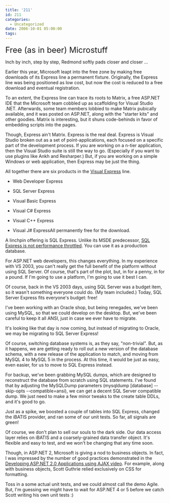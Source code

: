 ```yaml
---
title: '211'
id: 211
categories:
  - Uncategorized
date: 2006-10-01 05:00:00
tags:
---
```


<span style="font-size:180%;">Free (as in beer) Microstuff</span>

Inch by inch, step by step, Redmond softly pads closer and closer ...

Earlier this year, Microsoft leapt into the free zone by making free downloads of its Express line a permanent fixture. Originally, the Express line was being positioned as low cost, but now the cost is reduced to a free download and eventual registration. 

To an extent, the Express line can trace its roots to Matrix, a free ASP.NET IDE that the Microsoft team cobbled up as scaffolding for Visual Studio .NET. Afterwards, some team members lobbied to make Matrix pubically available, and it was posted on ASP.NET, along with the "starter kits" and other goodies. Matrix is interesting, but it shuns code-behinds in favor of embedding scripts into the pages.

Though, Express ain't Matrix. Express is the real deal. Express is Visual Studio broken out as a set of point-applications, each focused on a specific part of the development process. If you are working on a n-tier application, then the Visual Studio suite is still the way to go. (Especially if you want to use plugins
like Ankh and Resharper.) But, if you are working on a simple Windows or web application, then Express may be just the thing.

All together there are six products in the [Visual Express](http://msdn.microsoft.com/vstudio/express/default.aspx) line.

*   Web Developer Express

*   SQL Server Express

*   Visual Basic Express

*   Visual C# Express

*   Visual C++ Express

*   Visual J# ExpressAll permanently free for the download.

A linchpin offering is SQL Express. Unlike its MSDE predecessor, [SQL Express is not performance throttled](http://blogs.msdn.com/euanga/archive/2006/03/09/545576.aspx). You can use it as a production database. 

For ASP.NET web developers, this changes everything. In my experience with VS 2003, you can't really get the full benefit of the platform without using SQL Server. Of course, that's part of the plot, but, in for a penny, in for a pound. If I'm going to use a platform, I'm going to use it best I can. 

Of course, back in the VS 2003 days, using SQL Server was a budget item, so it wasn't something everyone could do. (My team included.) Today, SQL Server Express
fits everyone's budget: free! 

I've been working with an Oracle shop, but being renegades, we've been using MySQL, so that we could develop on the desktop. But, we've been careful to keep it all ANSI, just in case we ever have to migrate. 

It's looking like that day is now coming, but instead of migrating to Oracle, we may be migrating to SQL Server Express! 

Of course, switching database systems is, as they say, "non-trivial". But, as it happens, we are getting ready to roll out a new version of the database schema, with a new release of the application to match, and moving from MySQL 4 to MySQL 5 in the process. At this time, it would be just as easy, even easier, for us to move to SQL Express instead. 

For backup, we've been grabbing MySQL dumps, which are designed to reconstruct the database from scratch using SQL statements. I've found that by adjusting the MySQLDump parameters (mysqldump [database] --skip-opts --compatible=ansi), we can get a decent SQL Server compatible dump. We just need to make a few minor tweaks to the create table DDLs, and it's good to go. 

Just as a spike, we boosted a couple of tables into SQL Express, changed the iBATIS provider, and ran some of our unit tests. So far, all signals are green! 

Of course, we don't plan to sell our souls to the dark side. Our data access layer relies on iBATIS and a coarsely-grained data transfer object. It's flexible and easy to test, and we won't be changing that any time soon. 

Though, in ASP.NET 2, Microsoft is giving a nod to business objects. In fact, I was impressed by the number of good practices demonstrated in the
[Developing ASP.NET 2.0 Applications using AJAX video](mms://wm.microsoft.com/ms/uifx/asp_net_atlas.wmv). For example, along with business objects, Scott Guthrie relied exclusively on CSS for formatting.

Toss in a some actual unit tests, and we could almost call the demo Agile. But, I'm guessing we might have to wait for ASP.NET 4 or 5 before we catch Scott writing his own unit tests :)